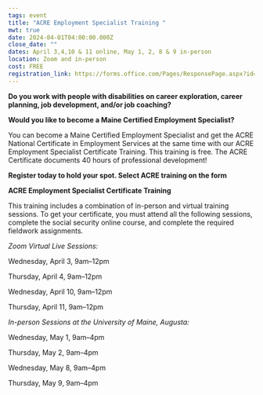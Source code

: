 ```yaml
---
tags: event
title: "ACRE Employment Specialist Training "
mwt: true
date: 2024-04-01T04:00:00.000Z
close_date: ""
dates: April 3,4,10 & 11 online, May 1, 2, 8 & 9 in-person
location: Zoom and in-person
cost: FREE
registration_link: https://forms.office.com/Pages/ResponsePage.aspx?id=q6g_QX0gYkubzeoajy-GTngqf1s2KVZBr7xhiHDTMRdUOTZGTzJPWDNaUktJME9NQkZISE04NVpYQi4u
---
```

**Do you work with people with disabilities on career exploration, career planning, job development, and/or job coaching?**

**Would you like to become a Maine Certified Employment Specialist?**

You can become a Maine Certified Employment Specialist and get the ACRE National Certificate in Employment Services at the same time with our ACRE Employment Specialist Certificate Training.  This training is free. The ACRE Certificate documents 40 hours of professional development!

**Register today to hold your spot.  Select ACRE training on the form**

**ACRE Employment Specialist Certificate Training**

This training includes a combination of in-person and virtual training sessions. To get your certificate, you must attend all the following sessions, complete the social security online course, and complete the required fieldwork assignments.

*Zoom Virtual Live Sessions:*

Wednesday, April 3, 9am–12pm

Thursday, April 4, 9am–12pm

Wednesday, April 10, 9am–12pm

Thursday, April 11, 9am–12pm

*In-person Sessions at the University of Maine, Augusta:*

Wednesday, May 1, 9am–4pm

Thursday, May 2, 9am–4pm

Wednesday, May 8, 9am–4pm

Thursday, May 9, 9am–4pm